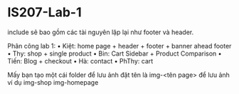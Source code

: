 ﻿# IS207-Lab-1
include sẽ bao gồm các tài nguyên lặp lại như footer và header.

Phân công lab 1:
•	Kiệt: home page + header + footer + banner ahead footer
•	Thy: shop + single product
•	Bin: Cart Sidebar + Product Comparison 
•	Tiến: Blog + checkout
•	Hà: contact
•	PhThy: cart

Mấy bạn tạo một cái folder để lưu ảnh đặt tên là img-<tên page> để lưu ảnh
ví dụ
  img-shop
  img-homepage


